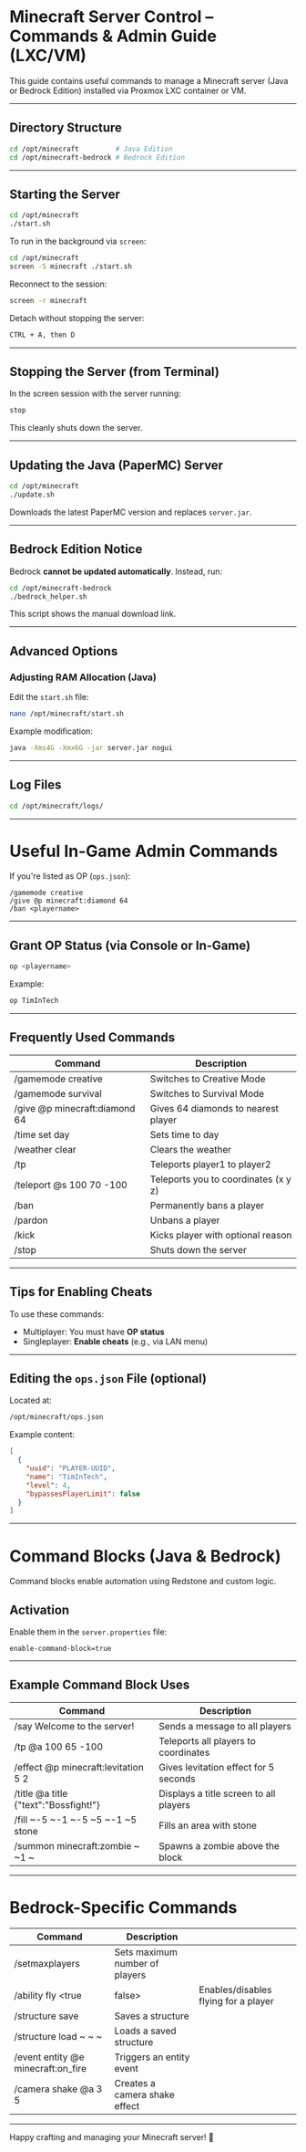 # Minecraft Server Control – Commands & Admin Guide (LXC/VM)

This guide contains useful commands to manage a Minecraft server (Java or Bedrock Edition) installed via Proxmox LXC container or VM.

---

## Directory Structure

```bash
cd /opt/minecraft         # Java Edition
cd /opt/minecraft-bedrock # Bedrock Edition
```

---

## Starting the Server

```bash
cd /opt/minecraft
./start.sh
```

To run in the background via `screen`:

```bash
cd /opt/minecraft
screen -S minecraft ./start.sh
```

Reconnect to the session:

```bash
screen -r minecraft
```

Detach without stopping the server:

```bash
CTRL + A, then D
```

---

## Stopping the Server (from Terminal)

In the screen session with the server running:

```bash
stop
```

This cleanly shuts down the server.

---

## Updating the Java (PaperMC) Server

```bash
cd /opt/minecraft
./update.sh
```

Downloads the latest PaperMC version and replaces `server.jar`.

---

## Bedrock Edition Notice

Bedrock **cannot be updated automatically**. Instead, run:

```bash
cd /opt/minecraft-bedrock
./bedrock_helper.sh
```

This script shows the manual download link.

---

## Advanced Options

### Adjusting RAM Allocation (Java)

Edit the `start.sh` file:

```bash
nano /opt/minecraft/start.sh
```

Example modification:

```bash
java -Xms4G -Xmx6G -jar server.jar nogui
```

---

## Log Files

```bash
cd /opt/minecraft/logs/
```

---

# Useful In-Game Admin Commands

If you're listed as OP (`ops.json`):

```mcfunction
/gamemode creative
/give @p minecraft:diamond 64
/ban <playername>
```

---

## Grant OP Status (via Console or In-Game)

```bash
op <playername>
```

Example:

```bash
op TimInTech
```

---

## Frequently Used Commands

| Command                        | Description                          |
| ------------------------------ | ------------------------------------ |
| /gamemode creative             | Switches to Creative Mode            |
| /gamemode survival             | Switches to Survival Mode            |
| /give @p minecraft\:diamond 64 | Gives 64 diamonds to nearest player  |
| /time set day                  | Sets time to day                     |
| /weather clear                 | Clears the weather                   |
| /tp                            | Teleports player1 to player2         |
| /teleport @s 100 70 -100       | Teleports you to coordinates (x y z) |
| /ban                           | Permanently bans a player            |
| /pardon                        | Unbans a player                      |
| /kick                          | Kicks player with optional reason    |
| /stop                          | Shuts down the server                |

---

## Tips for Enabling Cheats

To use these commands:

* Multiplayer: You must have **OP status**
* Singleplayer: **Enable cheats** (e.g., via LAN menu)

---

## Editing the `ops.json` File (optional)

Located at:

```bash
/opt/minecraft/ops.json
```

Example content:

```json
[
  {
    "uuid": "PLAYER-UUID",
    "name": "TimInTech",
    "level": 4,
    "bypassesPlayerLimit": false
  }
]
```

---

# Command Blocks (Java & Bedrock)

Command blocks enable automation using Redstone and custom logic.

## Activation

Enable them in the `server.properties` file:

```properties
enable-command-block=true
```

---

## Example Command Block Uses

| Command                                 | Description                            |
| --------------------------------------- | -------------------------------------- |
| /say Welcome to the server!             | Sends a message to all players         |
| /tp @a 100 65 -100                      | Teleports all players to coordinates   |
| /effect @p minecraft\:levitation 5 2    | Gives levitation effect for 5 seconds  |
| /title @a title {"text":"Bossfight!"}   | Displays a title screen to all players |
| /fill \~-5 \~-1 \~-5 \~5 \~-1 \~5 stone | Fills an area with stone               |
| /summon minecraft\:zombie \~ \~1 \~     | Spawns a zombie above the block        |

---

# Bedrock-Specific Commands

| Command                              | Description                    |                                      |
| ------------------------------------ | ------------------------------ | ------------------------------------ |
| /setmaxplayers                       | Sets maximum number of players |                                      |
| /ability  fly \<true                | false>                         | Enables/disables flying for a player |
| /structure save                      | Saves a structure              |                                      |
| /structure load  \~ \~ \~            | Loads a saved structure        |                                      |
| /event entity @e minecraft\:on\_fire | Triggers an entity event       |                                      |
| /camera shake @a 3 5                 | Creates a camera shake effect  |

---

Happy crafting and managing your Minecraft server! 🧱
